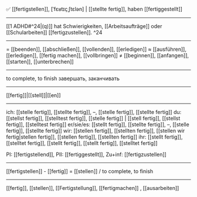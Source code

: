 ✅ [[fertigstellen]], [ˈfɛʁtɪçˌʃtɛlən] | [[stellte fertig]], haben [[fertiggestellt]]

---
[[1 ADHD#^24|(q)]] hat Schwierigkeiten, [[Arbeitsaufträge]] oder [[Schularbeiten]] [[fertigzustellen]]. ^24

---
= [[beenden]], [[abschließen]], [[vollenden]], [[erledigen]]
≈ [[ausführen]], [[erledigen]], [[fertig machen]], [[vollbringen]]
≠ [[beginnen]], [[anfangen]], [[starten]], [[unterbrechen]]

---
to complete, to finish
завершать, заканчивать

---
[[fertig]]|[[stell]]|[[en]]

---
ich: [[stelle fertig]], [[stellte fertig]], –, [[stelle fertig]], [[stellte fertig]]
du: [[stellst fertig]], [[stelltest fertig]], [[stelle fertig]] | [[stell fertig]], [[stellst fertig]], [[stelltest fertig]]
er/sie/es: [[stellt fertig]], [[stellte fertig]], –, [[stelle fertig]], [[stellte fertig]]
wir: [[stellen fertig]], [[stellten fertig]], [[stellen wir fertig|stellen fertig]], [[stellen fertig]], [[stellten fertig]]
ihr: [[stellt fertig]], [[stelltet fertig]], [[stellt fertig]], [[stellt fertig]], [[stelltet fertig]]

PI: [[fertigstellend]], PII: [[fertiggestellt]], Zu+inf: [[fertigzustellen]]

---
[[fertigstellen]] - [[fertig]] = [[stellen]] / to complete, to finish

---
[[fertig]], [[stellen]], [[Fertigstellung]], [[fertigmachen]]
, [[ausarbeiten]]